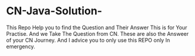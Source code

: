 # CN-Java-Solution-
This Repo Help you to find the Question and Their Answer This is for Your Practise.
And we Take The Question from CN.
These are also the Answeer of your CN Journey.
And I advice you to only use this REPO only In emergency.
